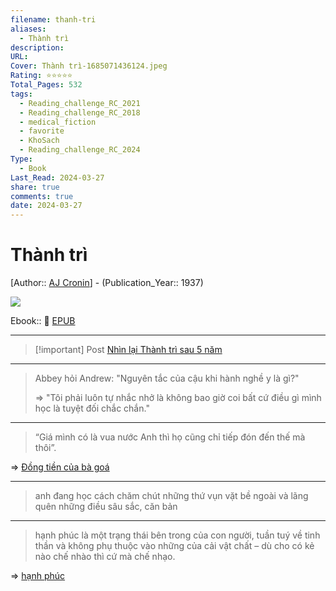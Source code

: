 ```yaml
---
filename: thanh-tri
aliases:
  - Thành trì
description: 
URL: 
Cover: Thành trì-1685071436124.jpeg
Rating: ⭐⭐⭐⭐⭐
Total_Pages: 532
tags:
  - Reading_challenge_RC_2021
  - Reading_challenge_RC_2018
  - medical_fiction
  - favorite
  - KhoSach
  - Reading_challenge_RC_2024
Type:
  - Book
Last_Read: 2024-03-27
share: true
comments: true
date: 2024-03-27
---
```

# Thành trì
[Author:: [AJ Cronin](../../AJ%20Cronin.md)] - (Publication_Year:: 1937)

![](https://i.imgur.com/Qey6Bch.jpg)

Ebook:: 📘 [EPUB](https://onedrive.live.com/download?resid=E92BC60129512289%21131&authkey=!AEps34BmYhxeQ9Q)

---

> [!important] Post
> [Nhìn lại Thành trì sau 5 năm](./review-thanh-tri.md)

---

> Abbey hỏi Andrew: "Nguyên tắc của cậu khi hành nghề y là gì?"
> 
> ⇒ "Tôi phải luôn tự nhắc nhở là không bao giờ coi bất cứ điều gì mình học là tuyệt đối chắc chắn."

---

> “Giá mình có là vua nước Anh thì họ cũng chỉ tiếp đón đến thế mà thôi”.

=> [Đồng tiền của bà goá](%C4%90%E1%BB%93ng%20ti%E1%BB%81n%20c%E1%BB%A7a%20b%C3%A0%20go%C3%A1.md)

---

> anh đang học cách chăm chút những thứ vụn vặt bề ngoài và lãng quên những điều sâu sắc, căn bản

---

> hạnh phúc là một trạng thái bên trong của con người, tuần tuý về tinh thần và không phụ thuộc vào những của cải vật chất – dù cho có kẻ nào chế nhào thì cứ mà chế nhạo.

=> [hạnh phúc](h%E1%BA%A1nh%20ph%C3%BAc.md)